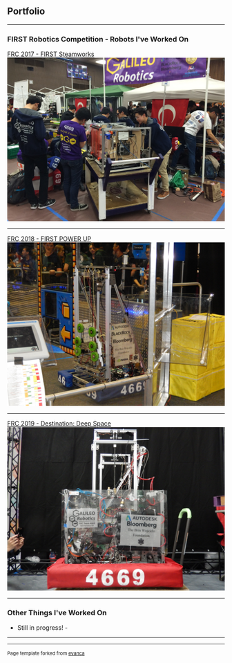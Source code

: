 ## Portfolio

---

### FIRST Robotics Competition - Robots I've Worked On 

[FRC 2017 - FIRST Steamworks](/2017page)
[<img src="images/2017Bot.jpg?raw=true">](/2017page)

---
[FRC 2018 - FIRST POWER UP](/2018page)
[<img src="images/2018Bot.jpg?raw=true"/>](/2018page)

---
[FRC 2019 - Destination: Deep Space](/2019page)
[<img src="images/2019Bot.jpg?raw=true"/>](/2019page)

---

### Other Things I've Worked On

- Still in progress! -

---




---
<p style="font-size:11px">Page template forked from <a href="https://github.com/evanca/quick-portfolio">evanca</a></p>
<!-- Remove above link if you don't want to attibute -->
